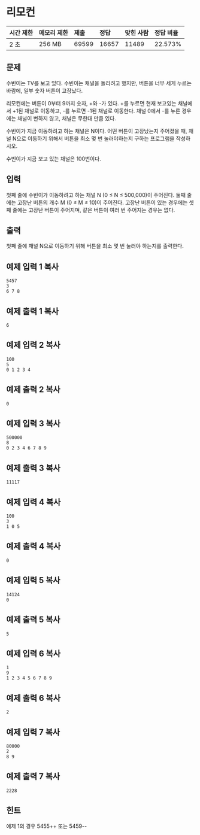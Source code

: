 # 리모컨

| 시간 제한 | 메모리 제한 | 제출  | 정답  | 맞힌 사람 | 정답 비율 |
| :-------- | :---------- | :---- | :---- | :-------- | :-------- |
| 2 초      | 256 MB      | 69599 | 16657 | 11489     | 22.573%   |

## 문제

수빈이는 TV를 보고 있다. 수빈이는 채널을 돌리려고 했지만, 버튼을 너무 세게 누르는 바람에, 일부 숫자 버튼이 고장났다.

리모컨에는 버튼이 0부터 9까지 숫자, +와 -가 있다. +를 누르면 현재 보고있는 채널에서 +1된 채널로 이동하고, -를 누르면 -1된 채널로 이동한다. 채널 0에서 -를 누른 경우에는 채널이 변하지 않고, 채널은 무한대 만큼 있다.

수빈이가 지금 이동하려고 하는 채널은 N이다. 어떤 버튼이 고장났는지 주어졌을 때, 채널 N으로 이동하기 위해서 버튼을 최소 몇 번 눌러야하는지 구하는 프로그램을 작성하시오. 

수빈이가 지금 보고 있는 채널은 100번이다.

## 입력

첫째 줄에 수빈이가 이동하려고 하는 채널 N (0 ≤ N ≤ 500,000)이 주어진다. 둘째 줄에는 고장난 버튼의 개수 M (0 ≤ M ≤ 10)이 주어진다. 고장난 버튼이 있는 경우에는 셋째 줄에는 고장난 버튼이 주어지며, 같은 버튼이 여러 번 주어지는 경우는 없다.

## 출력

첫째 줄에 채널 N으로 이동하기 위해 버튼을 최소 몇 번 눌러야 하는지를 출력한다.

## 예제 입력 1 복사

```
5457
3
6 7 8
```

## 예제 출력 1 복사

```
6
```

## 예제 입력 2 복사

```
100
5
0 1 2 3 4
```

## 예제 출력 2 복사

```
0
```

## 예제 입력 3 복사

```
500000
8
0 2 3 4 6 7 8 9
```

## 예제 출력 3 복사

```
11117
```

## 예제 입력 4 복사

```
100
3
1 0 5
```

## 예제 출력 4 복사

```
0
```

## 예제 입력 5 복사

```
14124
0
```

## 예제 출력 5 복사

```
5
```

## 예제 입력 6 복사

```
1
9
1 2 3 4 5 6 7 8 9
```

## 예제 출력 6 복사

```
2
```

## 예제 입력 7 복사

```
80000
2
8 9
```

## 예제 출력 7 복사

```
2228
```

## 힌트

예제 1의 경우 5455++ 또는 5459--